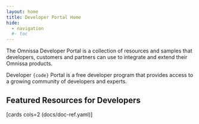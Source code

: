 ```yaml
---
layout: home
title: Developer Portal Home
hide:
  - navigation
  #- toc
---
```


The Omnissa Developer Portal is a collection of resources and samples that developers, customers and partners can use to integrate and extend their Omnissa products.

Developer `{code}` Portal is a free developer program that provides access to a growing community of developers and experts.  

## Featured Resources for Developers

[cards cols=2 (docs/doc-ref.yaml)]
